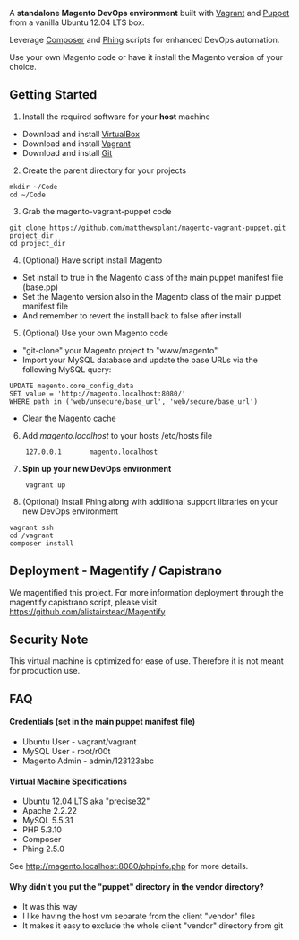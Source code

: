 A **standalone Magento DevOps environment** built with [Vagrant](http://www.vagrantup.com/) and [Puppet](http://puppetlabs.com/) from a vanilla Ubuntu 12.04 LTS box.

Leverage [Composer](http://getcomposer.org/) and [Phing](http://www.phing.info/) scripts for enhanced DevOps automation.

Use your own Magento code or have it install the Magento version of your choice.

## Getting Started

1. Install the required software for your **host** machine
 * Download and install [VirtualBox](https://www.virtualbox.org/wiki/Downloads)
 * Download and install [Vagrant](http://www.vagrantup.com/downloads.html)
 * Download and install [Git](http://git-scm.com/downloads)

2. Create the parent directory for your projects
```
mkdir ~/Code
cd ~/Code
```

3. Grab the magento-vagrant-puppet code
```
git clone https://github.com/matthewsplant/magento-vagrant-puppet.git project_dir
cd project_dir
```

4. (Optional) Have script install Magento
 * Set install to true in the Magento class of the main puppet manifest file (base.pp)
 * Set the Magento version also in the Magento class of the main puppet manifest file
 * And remember to revert the install back to false after install

5. (Optional) Use your own Magento code
 * "git-clone" your Magento project to "www/magento"
 * Import your MySQL database and update the base URLs via the following MySQL query:
```
UPDATE magento.core_config_data
SET value = 'http://magento.localhost:8080/'
WHERE path in ('web/unsecure/base_url', 'web/secure/base_url')
```
 * Clear the Magento cache

6. Add *magento.localhost* to your hosts /etc/hosts file
```
    127.0.0.1       magento.localhost
```

7. **Spin up your new DevOps environment**
```
    vagrant up
```
8. (Optional) Install Phing along with additional support libraries on your new DevOps environment
```
vagrant ssh
cd /vagrant
composer install
```

## Deployment - Magentify / Capistrano

We magentified this project. For more information deployment through the magentify capistrano script, please visit
https://github.com/alistairstead/Magentify


## Security Note

This virtual machine is optimized for ease of use.  Therefore it is not meant for production use.

## FAQ

#### Credentials (set in the main puppet manifest file)
 * Ubuntu User - vagrant/vagrant
 * MySQL User - root/r00t
 * Magento Admin - admin/123123abc

#### Virtual Machine Specifications
 * Ubuntu 12.04 LTS aka "precise32"
 * Apache 2.2.22
 * MySQL 5.5.31
 * PHP 5.3.10
 * Composer
 * Phing 2.5.0 

See http://magento.localhost:8080/phpinfo.php for more details.

#### Why didn't you put the "puppet" directory in the vendor directory?
 * It was this way
 * I like having the host vm separate from the client "vendor" files
 * It makes it easy to exclude the whole client "vendor" directory from git
